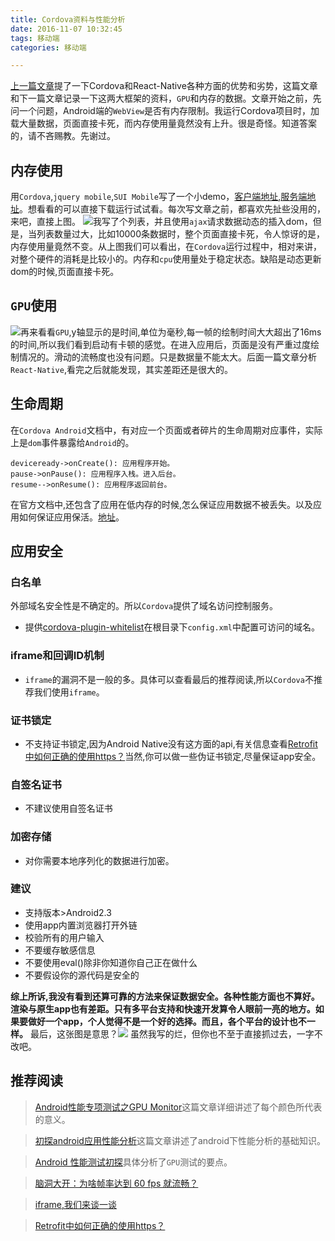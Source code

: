 ```yaml
---
title: Cordova资料与性能分析
date: 2016-11-07 10:32:45
tags: 移动端
categories: 移动端

---
```


[上一篇文章](http://blog.jiangtao.tech/2016/11/01/Cordova%E5%92%8CReact-Native%E5%AF%B9%E6%AF%94/)提了一下Cordova和React-Native各种方面的优势和劣势，这篇文章和下一篇文章记录一下这两大框架的资料，`GPU`和内存的数据。文章开始之前，先问一个问题，Android端的`WebView`是否有内存限制。我运行Cordova项目时，加载大量数据，页面直接卡死，而内存使用量竟然没有上升。很是奇怪。知道答案的，请不吝赐教。先谢过。<!--more-->

## 内存使用
用`Cordova`,`jquery mobile`,`SUI Mobile`写了一个小demo，[客户端地址](https://github.com/BosCattle/Cordova-Experience),[服务端地址](https://github.com/BosCattle/blog-backup)。想看看的可以直接下载运行试试看。每次写文章之前，都喜欢先扯些没用的，来吧，直接上图。
![](http://7xk0q3.com1.z0.glb.clouddn.com/cordova%E5%85%A7%E5%AD%98.png)我写了个列表，并且使用`ajax`请求数据动态的插入dom，但是，当列表数量过大，比如10000条数据时，整个页面直接卡死，令人惊讶的是，内存使用量竟然不变。从上图我们可以看出，在`Cordova`运行过程中，相对来讲，对整个硬件的消耗是比较小的。内存和`cpu`使用量处于稳定状态。缺陷是动态更新dom的时候,页面直接卡死。

## `GPU`使用
![](http://7xk0q3.com1.z0.glb.clouddn.com/cordova%E5%9B%BE%E8%A1%A8.png)再来看看`GPU`,y轴显示的是时间,单位为毫秒,每一帧的绘制时间大大超出了16ms的时间,所以我们看到启动有卡顿的感觉。在进入应用后，页面是没有严重过度绘制情况的。滑动的流畅度也没有问题。只是数据量不能太大。后面一篇文章分析`React-Native`,看完之后就能发现，其实差距还是很大的。

## 生命周期
在`Cordova Android`文档中，有对应一个页面或者碎片的生命周期对应事件，实际上是`dom`事件暴露给`Android`的。
```seq
deviceready->onCreate(): 应用程序开始。
pause->onPause(): 应用程序入栈。进入后台。
resume-->onResume(): 应用程序返回前台。
```
在官方文档中,还包含了应用在低内存的时候,怎么保证应用数据不被丢失。以及应用如何保证应用保活。[地址](http://cordova.axuer.com/docs/zh-cn/latest/guide/platforms/android/index.html)。
## 应用安全
### 白名单
外部域名安全性是不确定的。所以`Cordova`提供了域名访问控制服务。
- 提供[cordova-plugin-whitelist](http://cordova.axuer.com/docs/zh-cn/latest/reference/cordova-plugin-whitelist/)在根目录下`config.xml`中配置可访问的域名。

### iframe和回调ID机制

- `iframe`的漏洞不是一般的多。具体可以查看最后的推荐阅读,所以`Cordova`不推荐我们使用`iframe`。

### 证书锁定
- 不支持证书锁定,因为Android Native没有这方面的api,有关信息查看[Retrofit中如何正确的使用https？](http://blog.csdn.net/dd864140130/article/details/52625666?hmsr=toutiao.io&utm_medium=toutiao.io&utm_source=toutiao.io)当然,你可以做一些伪证书锁定,尽量保证app安全。

### 自签名证书
- 不建议使用自签名证书

### 加密存储
- 对你需要本地序列化的数据进行加密。

### 建议
- 支持版本>Android2.3
- 使用app内置浏览器打开外链
- 校验所有的用户输入
- 不要缓存敏感信息
- 不要使用eval()除非你知道你自己正在做什么
- 不要假设你的源代码是安全的

**综上所诉,我没有看到还算可靠的方法来保证数据安全。各种性能方面也不算好。渲染与原生app也有差距。只有多平台支持和快速开发算令人眼前一亮的地方。如果要做好一个app，个人觉得不是一个好的选择。而且，各个平台的设计也不一样。** 最后，这张图是意思？![](http://7xk0q3.com1.z0.glb.clouddn.com/%E8%BF%99%E6%98%AF%E4%BB%80%E4%B9%88.png)
虽然我写的烂，但你也不至于直接抓过去，一字不改吧。

## 推荐阅读
> [Android性能专项测试之GPU Monitor](http://blog.csdn.net/itfootball/article/details/48976127)这篇文章详细讲述了每个颜色所代表的意义。

> [初探android应用性能分析](http://blog.gaoyuan.xyz/2013/11/22/android-app-profile-tools/)这篇文章讲述了android下性能分析的基础知识。

> [Android 性能测试初探](https://testerhome.com/topics/486)具体分析了`GPU`测试的要点。

> [脑洞大开：为啥帧率达到 60 fps 就流畅？](http://www.jianshu.com/p/71cba1711de0)

> [iframe,我们来谈一谈](https://segmentfault.com/a/1190000004502619)

> [Retrofit中如何正确的使用https？](http://blog.csdn.net/dd864140130/article/details/52625666?hmsr=toutiao.io&utm_medium=toutiao.io&utm_source=toutiao.io)
